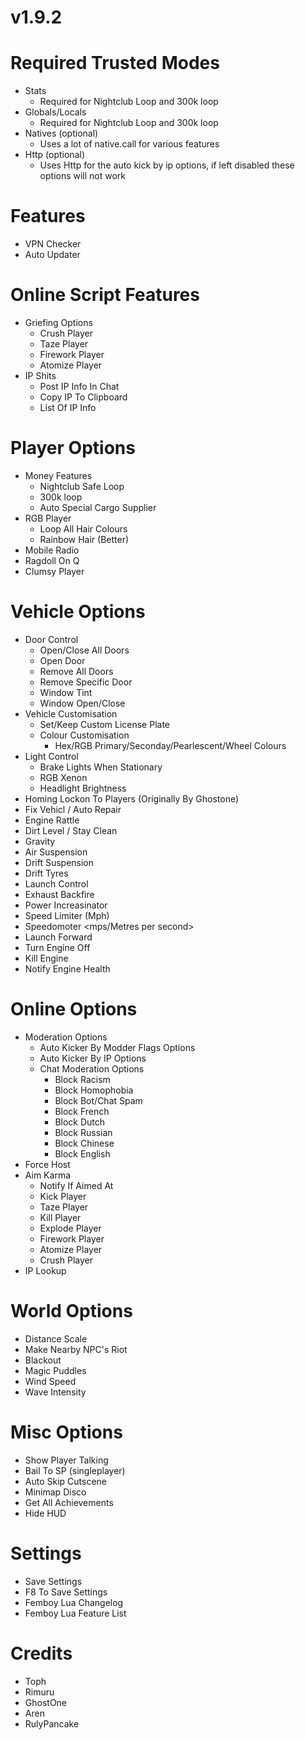# v1.9.2
# Required Trusted Modes
- Stats
    - Required for Nightclub Loop and 300k loop
- Globals/Locals
    - Required for Nightclub Loop and 300k loop
- Natives (optional)
    - Uses a lot of native.call for various features
- Http (optional)
    - Uses Http for the auto kick by ip options, if left disabled these options will not work

# Features
- VPN Checker
- Auto Updater

# Online Script Features
- Griefing Options
    - Crush Player
    - Taze Player
    - Firework Player
    - Atomize Player
- IP Shits 
    - Post IP Info In Chat <Team Chat><All Chat>
    - Copy IP To Clipboard
    - List Of IP Info

# Player Options
- Money Features
    - Nightclub Safe Loop
    - 300k loop
    - Auto Special Cargo Supplier
- RGB Player
    - Loop All Hair Colours
    - Rainbow Hair (Better)
- Mobile Radio
- Ragdoll On Q <Narrow Leg Stumble><Wide Leg Stumble><Normal Ragdoll>
- Clumsy Player

# Vehicle Options
- Door Control
    - Open/Close All Doors
    - Open Door
    - Remove All Doors
    - Remove Specific Door
    - Window Tint
    - Window Open/Close
- Vehicle Customisation
    - Set/Keep Custom License Plate
    - Colour Customisation
        - Hex/RGB Primary/Seconday/Pearlescent/Wheel Colours
- Light Control
    - Brake Lights When Stationary
    - RGB Xenon
    - Headlight Brightness
- Homing Lockon To Players (Originally By Ghostone)
- Fix Vehicl / Auto Repair
- Engine Rattle
- Dirt Level / Stay Clean
- Gravity
- Air Suspension
- Drift Suspension
- Drift Tyres
- Launch Control
- Exhaust Backfire <enable><disable>
- Power Increasinator
- Speed Limiter (Mph) 
- Speedomoter <Mph><Kph><Knots><Mach><mps/Metres per second>
- Launch Forward
- Turn Engine Off
- Kill Engine 
- Notify Engine Health

# Online Options
- Moderation Options
    - Auto Kicker By Modder Flags Options
    - Auto Kicker By IP Options
    - Chat Moderation Options
        - Block Racism
        - Block Homophobia
        - Block Bot/Chat Spam
        - Block French
        - Block Dutch
        - Block Russian
        - Block Chinese
        - Block English
- Force Host
- Aim Karma
    - Notify If Aimed At
    - Kick Player
    - Taze Player
    - Kill Player
    - Explode Player
    - Firework Player
    - Atomize Player 
    - Crush Player
- IP Lookup

# World Options
- Distance Scale
- Make Nearby NPC's Riot
- Blackout
- Magic Puddles
- Wind Speed
- Wave Intensity

# Misc Options
- Show Player Talking
- Bail To SP (singleplayer)
- Auto Skip Cutscene
- Minimap Disco
- Get All Achievements
- Hide HUD

# Settings
- Save Settings
- F8 To Save Settings
- Femboy Lua Changelog
- Femboy Lua Feature List

# Credits 
- Toph
- Rimuru
- GhostOne
- Aren
- RulyPancake
